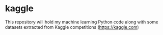 # kaggle
This repository will hold my machine learning Python code along with some datasets extracted from Kaggle competitions (https://kaggle.com)
